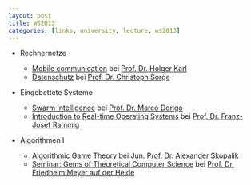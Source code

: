 ```yaml
---
layout: post
title: WS2013
categories: [links, university, lecture, ws2013]
---
```


- Rechnernetze

    - [Mobile communication](http://www.cs.uni-paderborn.de/fachgebiete/fachgebiet-rechnernetze/lehre/lehrveranstaltungen/vl-mobilkommunikation.html) bei [Prof. Dr. Holger Karl](http://www.cs.uni-paderborn.de/fachgebiete/fachgebiet-rechnernetze/people/hk.html)
    - [Datenschutz](http://www.cs.uni-paderborn.de/fachgebiete/fg-netsec/lehre/ws1314/datenschutz.html) bei [Prof. Dr. Christoph Sorge](http://www.cs.uni-paderborn.de/?csorge)

- Eingebettete Systeme

    - [Swarm Intelligence](http://www.cs.uni-paderborn.de/fachgebiete/fg-dorigo/teaching.html) bei [Prof. Dr. Marco Dorigo](http://www.cs.uni-paderborn.de/fachgebiete/fg-dorigo/research-group/marco-dorigo.html)
    - [Introduction to Real-time Operating Systems](https://www.hni.uni-paderborn.de/en/design-of-distributed-embedded-systems/teaching/) bei [Prof. Dr. Franz-Josef Rammig](https://www.hni.uni-paderborn.de/en/design-of-distributed-embedded-systems/staff/112491383501926/)

-  Algorithmen I

    - [Algorithmic Game Theory](https://www.hni.uni-paderborn.de/alg/teaching/algogt/) bei [Jun. Prof. Dr. Alexander Skopalik](http://www.hni.uni-paderborn.de/alg/mitarbeiter/skopalik/)
    - [Seminar: Gems of Theoretical Computer Science](https://www.hni.uni-paderborn.de/alg/teaching/perlen/) bei [Prof. Dr. Friedhelm Meyer auf der Heide](http://www.hni.uni-paderborn.de/alg/mitarbeiter/fmadh/)
